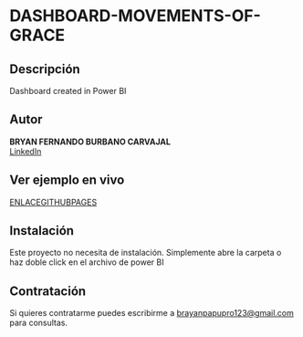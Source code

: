 # DASHBOARD-MOVEMENTS-OF-GRACE


## Descripción
Dashboard created in Power BI

## Autor
**BRYAN FERNANDO BURBANO CARVAJAL**  
[LinkedIn](www.linkedin.com/in/bryanburbanocarvajal)  

## Ver ejemplo en vivo
[ENLACEGITHUBPAGES](ENLACEGITHUBPAGES)

## Instalación
Este proyecto no necesita de instalación. Simplemente abre la carpeta o haz doble click en el archivo de power BI

## Contratación
Si quieres contratarme puedes escribirme a brayanpapupro123@gmail.com para consultas.
